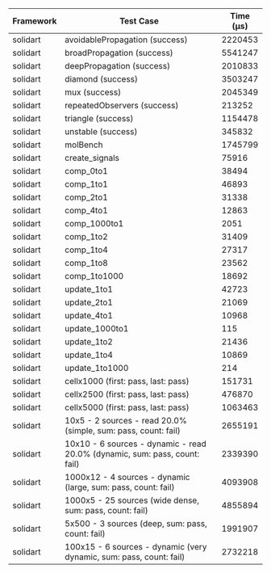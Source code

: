 | Framework | Test Case | Time (μs) |
| --- | --- | --- |
| solidart | avoidablePropagation (success) | 2220453 |
| solidart | broadPropagation (success) | 5541247 |
| solidart | deepPropagation (success) | 2010833 |
| solidart | diamond (success) | 3503247 |
| solidart | mux (success) | 2045349 |
| solidart | repeatedObservers (success) | 213252 |
| solidart | triangle (success) | 1154478 |
| solidart | unstable (success) | 345832 |
| solidart | molBench | 1745799 |
| solidart | create_signals | 75916 |
| solidart | comp_0to1 | 38494 |
| solidart | comp_1to1 | 46893 |
| solidart | comp_2to1 | 31338 |
| solidart | comp_4to1 | 12863 |
| solidart | comp_1000to1 | 2051 |
| solidart | comp_1to2 | 31409 |
| solidart | comp_1to4 | 27317 |
| solidart | comp_1to8 | 23562 |
| solidart | comp_1to1000 | 18692 |
| solidart | update_1to1 | 42723 |
| solidart | update_2to1 | 21069 |
| solidart | update_4to1 | 10968 |
| solidart | update_1000to1 | 115 |
| solidart | update_1to2 | 21436 |
| solidart | update_1to4 | 10869 |
| solidart | update_1to1000 | 214 |
| solidart | cellx1000 (first: pass, last: pass) | 151731 |
| solidart | cellx2500 (first: pass, last: pass) | 476870 |
| solidart | cellx5000 (first: pass, last: pass) | 1063463 |
| solidart | 10x5 - 2 sources - read 20.0% (simple, sum: pass, count: fail) | 2655191 |
| solidart | 10x10 - 6 sources - dynamic - read 20.0% (dynamic, sum: pass, count: fail) | 2339390 |
| solidart | 1000x12 - 4 sources - dynamic (large, sum: pass, count: fail) | 4093908 |
| solidart | 1000x5 - 25 sources (wide dense, sum: pass, count: fail) | 4855894 |
| solidart | 5x500 - 3 sources (deep, sum: pass, count: fail) | 1991907 |
| solidart | 100x15 - 6 sources - dynamic (very dynamic, sum: pass, count: fail) | 2732218 |

